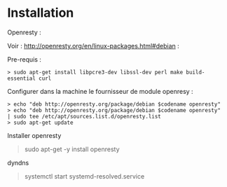 Installation
============

Openresty :

  Voir :  http://openresty.org/en/linux-packages.html#debian :
  
  Pre-requis :
  
    > sudo apt-get install libpcre3-dev libssl-dev perl make build-essential curl

  Configurer dans la machine le fournisseur de module openresy :

    > echo "deb http://openresty.org/package/debian $codename openresty"
    > echo "deb http://openresty.org/package/debian $codename openresty"     | sudo tee /etc/apt/sources.list.d/openresty.list
    > sudo apt-get update

  Installer openresty

> sudo apt-get -y install openresty

dyndns

>systemctl start systemd-resolved.service


